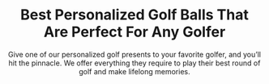 ---
layout: post
title: Best Personalized Golf Balls That Are Perfect For Any Golfer
subtitle: Give one of our personalized golf presents to your favorite golfer, and you’ll hit the pinnacle. We offer everything they require to play their best round of golf and make lifelong memories.
header-img: "img/post/2023/09/copied/medium_personalized_golf_balls_8a7a03b262.jpg"
header-style: text
permalink: "/personalized-golf-balls/"
catalog: true
tags:
  - Recipients 
  - Men
---   